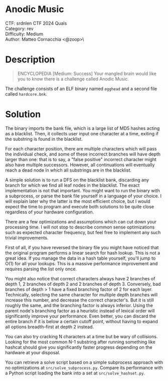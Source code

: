 # Anodic Music

CTF: srdnlen CTF 2024 Quals\
Category: rev\
Difficulty: Medium\
Author: Matteo Cornacchia <@zoop>\

# Description

> ENCYCLOPEDIA [Medium: Success] Your mangled brain would like you to know there is a challenge called Anodic Music.

The challenge consists of an ELF binary named `egghead` and a second file called `hardcore.bnk`.

# Solution

The binary imports the bank file, which is a large list of MD5 hashes acting as a blacklist. 
Then, it collects user input one character at a time, exiting if the substring is found in the blacklist. 

For each character position, there are multiple characters which will pass the individual check, 
and some of these incorrect branches will have depth larger than one: that is to say, a "false positive" incorrect character might also have multiple successors.
However, all continuations will eventually reach a dead node in which all substrings are in the blacklist.

A simple solution is to run a DFS on the blacklist bank, discarding any branch for which we find all leaf nodes in the blacklist. 
The exact implementation is not that important. You might want to run the binary with a subprocess, or parse the bank file yourself in a language of your choice. I will explain later why the latter is the most efficient choice, but I would expect the time to program and execute both solutions to be quite close regardless of your hardware configuration.

There are a few optimizations and assumptions which can cut down your processing time. I will not stop to describe common sense optimizations such as expected character frequency, but feel free to implement any such trivial improvements.

First of all, if you have reversed the binary file you might have noticed that the original program performs a linear search for hash lookup. This is not a great idea. If you manage the data in a hash table yourself, you'll jump to O(1) for all your lookups. This is a massive performance improvement and requires parsing the list only once.

You might also notice that correct characters always have 2 branches of depth 1, 2 branches of depth 2 and 2 branches of depth 3. Conversely, bad branches of depth > 1 have a fixed branching factor of 2 for each layer. Technically, selecting the same character for multiple depth branches will increase this number, and decrease the correct character's. But it is still roughly the same, and the branching factor is always inferior.  Using the parent node's branching factor as a heuristic instead of lexical order will significantly improve your performance. Even better, you can discard the entire branch if it is below a certain cutoff point, without having to expand all options breadth-first at depth 2 instead.

You can also try cracking N characters at a time but be wary of collisions. Looking for the most common N-1 substring after running something like hashcat should give you significantly faster progress depending on the hardware at your disposal.

You can retrieve a solve script based on a simple subprocess approach with no optimizations at `src/solve_subprocess.py`. Compare its performance with a Python script loading the bank into a set at `src/solve_hashset.py`.